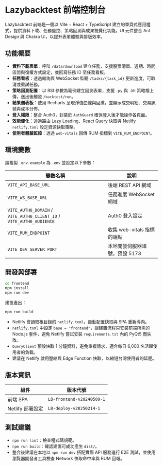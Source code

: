 # Lazybacktest 前端控制台

Lazybacktest 前端是一個以 Vite + React + TypeScript 建立的單頁式應用程式，提供資料下載、任務監控、策略回測與成果視覺化功能。UI 元件整合 Ant Design 與 Chakra UI，以提升表單體驗與排版效率。

## 功能概要

- **資料下載表單**：呼叫 `/data/download` 建立任務，支援股票清單、週期、時間區間與復權方式設定，並回寫任務 ID 至任務看板。
- **任務看板**：透過輪詢與 WebSocket 監聽 `/tasks/{task_id}` 更新進度，可取消或重試任務。
- **策略回測配置**：以 RSI 參數為範例建立回測表單，支援 `.py` 與 `.kh` 策略檔上傳，送出後觸發 `/backtest/run`。
- **結果儀表板**：使用 Recharts 呈現淨值曲線與回撤，並顯示成交明細、交易訊號與成本分佈。
- **登入權限**：整合 Auth0，封裝於 `AuthGuard` 確保登入後才能操作各頁面。
- **效能優化**：透過路由 Lazy Loading、React Query 快取與 Netlify `netlify.toml` 設定資源快取策略。
- **使用者體驗監控**：透過 `web-vitals` 回傳 RUM 指標到 `VITE_RUM_ENDPOINT`。

## 環境變數

請複製 `.env.example` 為 `.env` 並設定以下參數：

| 變數名稱 | 說明 |
| --- | --- |
| `VITE_API_BASE_URL` | 後端 REST API 網域 |
| `VITE_WS_BASE_URL` | 任務進度 WebSocket 網域 |
| `VITE_AUTH0_DOMAIN` / `VITE_AUTH0_CLIENT_ID` / `VITE_AUTH0_AUDIENCE` | Auth0 登入設定 |
| `VITE_RUM_ENDPOINT` | 收集 web-vitals 指標的端點 |
| `VITE_DEV_SERVER_PORT` | 本地開發伺服器埠號，預設 5173 |

## 開發與部署

```bash
cd frontend
npm install
npm run dev
```

建置產出：

```bash
npm run build
```

- Netlify 會讀取根目錄的 `netlify.toml`，自動配置快取與 SPA 重新導向。
- `netlify.toml` 中設定 `base = "frontend"`，讓建置流程只安裝前端所需的 Node.js 套件，避免 Netlify 嘗試安裝 `requirements.txt` 內的 PyQt5 而失敗。
- `QueryClient` 預設快取 1 分鐘資料，避免重複請求，適合每日 6,000 名活躍使用者的負載。
- 建議在 Netlify 啟用壓縮與 Edge Function 快取，以縮短台灣使用者的延遲。

## 版本資訊

| 組件 | 版本代號 |
| --- | --- |
| 前端 SPA | `LB-frontend-v20240509-1` |
| Netlify 部署設定 | `LB-deploy-v20250214-1` |

## 測試建議

- `npm run lint`：檢查程式碼規範。
- `npm run build`：確認建置可成功產生 `dist/`。
- 整合後建議在本地以 `npm run dev` 搭配實際 API 服務進行 E2E 測試，並使用瀏覽器開發者工具檢查 Network 快取命中率與 RUM 回報。
